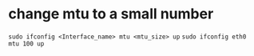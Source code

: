# change mtu to a small number
`sudo ifconfig <Interface_name> mtu <mtu_size> up`
`sudo ifconfig eth0 mtu 100 up`